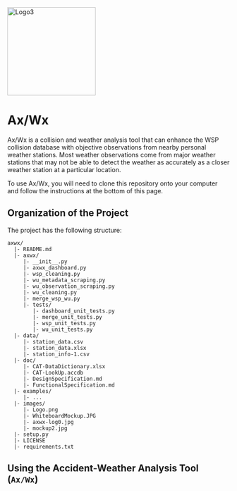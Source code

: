 <img src=https://raw.githubusercontent.com/rexthompson/axwx/master/images/axwx-logo.jpg alt="Logo3" width="200" height="200" />

Ax/Wx
=====
Ax/Wx is a collision and weather analysis tool that can enhance the WSP collision database with objective observations from nearby personal weather stations. Most weather observations come from major weather stations that may not be able to detect the weather as accurately as a closer weather station at a particular location.

To use Ax/Wx, you will need to clone this repository onto your computer and follow the instructions at the bottom of this page.

Organization of the Project
---------------------------
The project has the following structure:
```
axwx/
  |- README.md
  |- axwx/
     |- __init__.py
     |- axwx_dashboard.py
     |- wsp_cleaning.py
     |- wu_metadata_scraping.py
     |- wu_observation_scraping.py
     |- wu_cleaning.py
     |- merge_wsp_wu.py
     |- tests/
        |- dashboard_unit_tests.py
        |- merge_unit_tests.py
        |- wsp_unit_tests.py
        |- wu_unit_tests.py
  |- data/
     |- station_data.csv
     |- station_data.xlsx
     |- station_info-1.csv
  |- doc/
     |- CAT-DataDictionary.xlsx
     |- CAT-LookUp.accdb
     |- DesignSpecification.md
     |- FunctionalSpecification.md
  |- examples/
     |- ...
  |- images/
     |- Logo.png
     |- WhiteboardMockup.JPG
     |- axwx-log0.jpg
     |- mockup2.jpg
  |- setup.py
  |- LICENSE
  |- requirements.txt
```

Using the Accident-Weather Analysis Tool (`Ax/Wx`)
--------------------------------------------------